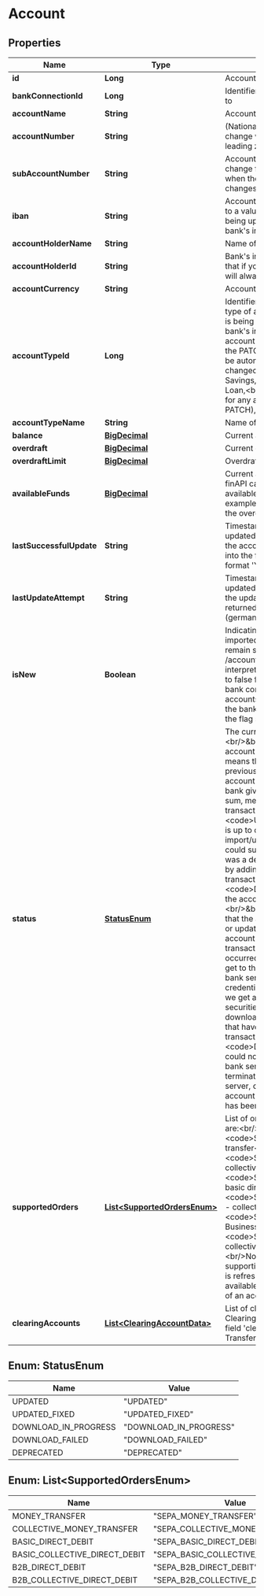 
# Account

## Properties
Name | Type | Description | Notes
------------ | ------------- | ------------- | -------------
**id** | **Long** | Account identifier | 
**bankConnectionId** | **Long** | Identifier of the bank connection that this account belongs to | 
**accountName** | **String** | Account name |  [optional]
**accountNumber** | **String** | (National) account number. Note that this value might change whenever the account is updated (for example, leading zeros might be added or removed). | 
**subAccountNumber** | **String** | Account&#39;s sub-account-number. Note that this field can change from &#39;null&#39; to a value - or vice versa - any time when the account is being updated. This is subject to changes within the bank&#39;s internal account management. |  [optional]
**iban** | **String** | Account&#39;s IBAN. Note that this field can change from &#39;null&#39; to a value - or vice versa - any time when the account is being updated. This is subject to changes within the bank&#39;s internal account management. |  [optional]
**accountHolderName** | **String** | Name of the account holder |  [optional]
**accountHolderId** | **String** | Bank&#39;s internal identification of the account holder. Note that if your client has no license for processing this field, it will always be &#39;XXXXX&#39; |  [optional]
**accountCurrency** | **String** | Account&#39;s currency |  [optional]
**accountTypeId** | **Long** | Identifier of the account&#39;s type. Note that, in general, the type of an account can change any time when the account is being updated. This is subject to changes within the bank&#39;s internal account management. However, if the account&#39;s type has previously been changed explicitly (via the PATCH method), then the explicitly set type will NOT be automatically changed anymore, even if the type has changed on the bank side. &lt;br/&gt;1 &#x3D; Checking,&lt;br/&gt;2 &#x3D; Savings,&lt;br/&gt;3 &#x3D; CreditCard,&lt;br/&gt;4 &#x3D; Security,&lt;br/&gt;5 &#x3D; Loan,&lt;br/&gt;6 &#x3D; Pocket (DEPRECATED; will not be returned for any account unless this type has explicitly been set via PATCH),&lt;br/&gt;7 &#x3D; Membership,&lt;br/&gt;8 &#x3D; Bausparen&lt;br/&gt; | 
**accountTypeName** | **String** | Name of the account&#39;s type | 
**balance** | [**BigDecimal**](BigDecimal.md) | Current account balance |  [optional]
**overdraft** | [**BigDecimal**](BigDecimal.md) | Current overdraft |  [optional]
**overdraftLimit** | [**BigDecimal**](BigDecimal.md) | Overdraft limit |  [optional]
**availableFunds** | [**BigDecimal**](BigDecimal.md) | Current available funds. Note that this field is only set if finAPI can make a definite statement about the current available funds. This might not always be the case, for example if there is not enough information available about the overdraft limit and current overdraft. |  [optional]
**lastSuccessfulUpdate** | **String** | Timestamp of when the account was last successfully updated (or initially imported); more precisely: time when the account data (balance and positions) has been stored into the finAPI databases. The value is returned in the format &#39;YYYY-MM-DD HH:MM:SS.SSS&#39; (german time). |  [optional]
**lastUpdateAttempt** | **String** | Timestamp of when the account was last tried to be updated (or initially imported); more precisely: time when the update (or initial import) was triggered. The value is returned in the format &#39;YYYY-MM-DD HH:MM:SS.SSS&#39; (german time). |  [optional]
**isNew** | **Boolean** | Indicating whether this account is &#39;new&#39; or not. Any newly imported account will have this flag initially set to true, and remain so until you set it to false (see PATCH /accounts/&lt;id&gt;). How you use this field is up to your interpretation, however it is recommended to set the flag to false for all accounts right after the initial import of the bank connection. This way, you will be able recognize accounts that get newly imported during a later update of the bank connection, by checking for any accounts with the flag set to true right after an update. | 
**status** | [**StatusEnum**](#StatusEnum) | The current status of the account. Possible values are:&lt;br/&gt;&amp;bull; &lt;code&gt;UPDATED&lt;/code&gt; means that the account is up to date from finAPI&#39;s point of view. This means that no current import/update is running, and the previous import/update could successfully update the account&#39;s data (e.g. transactions and securities), and the bank given balance matched the transaction&#39;s calculated sum, meaning that no adjusting entry (&#39;Zwischensaldo&#39; transaction) was inserted.&lt;br/&gt;&amp;bull; &lt;code&gt;UPDATED_FIXED&lt;/code&gt; means that the account is up to date from finAPI&#39;s point of view (no current import/update is running, and the previous import/update could successfully update the account&#39;s data), BUT there was a deviation in the bank given balance which was fixed by adding an adjusting entry (&#39;Zwischensaldo&#39; transaction).&lt;br/&gt;&amp;bull; &lt;code&gt;DOWNLOAD_IN_PROGRESS&lt;/code&gt; means that the account&#39;s data is currently being imported/updated.&lt;br/&gt;&amp;bull; &lt;code&gt;DOWNLOAD_FAILED&lt;/code&gt; means that the account data could not get successfully imported or updated. Possible reasons: finAPI could not get the account&#39;s balance, or it could not parse all transactions/securities, or some internal error has occurred. Also, it could mean that finAPI could not even get to the point of receiving the account data from the bank server, for example because of incorrect login credentials or a network problem. Note however that when we get a balance and just an empty list of transactions or securities, then this is regarded as valid and successful download. The reason for this is that for some accounts that have little activity, we may actually get no recent transactions but only a balance.&lt;br/&gt;&amp;bull; &lt;code&gt;DEPRECATED&lt;/code&gt; means that the account could no longer get matched with any account from the bank server. This can mean either that the account was terminated by the user and is no longer sent by the bank server, or that finAPI could no longer match it because the account&#39;s data (name, type, iban, account number, etc.) has been changed by the bank. | 
**supportedOrders** | [**List&lt;SupportedOrdersEnum&gt;**](#List&lt;SupportedOrdersEnum&gt;) | List of orders that this account supports. Possible values are:&lt;br/&gt;&lt;br/&gt;&amp;bull; &lt;code&gt;SEPA_MONEY_TRANSFER&lt;/code&gt; - single money transfer&lt;br/&gt;&amp;bull; &lt;code&gt;SEPA_COLLECTIVE_MONEY_TRANSFER&lt;/code&gt; - collective money transfer&lt;br/&gt;&amp;bull; &lt;code&gt;SEPA_BASIC_DIRECT_DEBIT&lt;/code&gt; - single basic direct debit&lt;br/&gt;&amp;bull; &lt;code&gt;SEPA_BASIC_COLLECTIVE_DIRECT_DEBIT&lt;/code&gt; - collective basic direct debit&lt;br/&gt;&amp;bull; &lt;code&gt;SEPA_B2B_DIRECT_DEBIT&lt;/code&gt; - single Business-To-Business direct debit&lt;br/&gt;&amp;bull; &lt;code&gt;SEPA_B2B_COLLECTIVE_DIRECT_DEBIT&lt;/code&gt; - collective Business-To-Business direct debit&lt;br/&gt;&lt;br/&gt;Note that this list may be empty if the account is not supporting any of the above orders. Also note that the list is refreshed each time the account is being updated, so available orders may get added or removed in the course of an account update.&lt;br/&gt;&lt;br/&gt; | 
**clearingAccounts** | [**List&lt;ClearingAccountData&gt;**](ClearingAccountData.md) | List of clearing accounts that relate to this account. Clearing accounts can be used for money transfers (see field &#39;clearingAccountId&#39; of the &#39;Request SEPA Money Transfer&#39; service). |  [optional]


<a name="StatusEnum"></a>
## Enum: StatusEnum
Name | Value
---- | -----
UPDATED | &quot;UPDATED&quot;
UPDATED_FIXED | &quot;UPDATED_FIXED&quot;
DOWNLOAD_IN_PROGRESS | &quot;DOWNLOAD_IN_PROGRESS&quot;
DOWNLOAD_FAILED | &quot;DOWNLOAD_FAILED&quot;
DEPRECATED | &quot;DEPRECATED&quot;


<a name="List<SupportedOrdersEnum>"></a>
## Enum: List&lt;SupportedOrdersEnum&gt;
Name | Value
---- | -----
MONEY_TRANSFER | &quot;SEPA_MONEY_TRANSFER&quot;
COLLECTIVE_MONEY_TRANSFER | &quot;SEPA_COLLECTIVE_MONEY_TRANSFER&quot;
BASIC_DIRECT_DEBIT | &quot;SEPA_BASIC_DIRECT_DEBIT&quot;
BASIC_COLLECTIVE_DIRECT_DEBIT | &quot;SEPA_BASIC_COLLECTIVE_DIRECT_DEBIT&quot;
B2B_DIRECT_DEBIT | &quot;SEPA_B2B_DIRECT_DEBIT&quot;
B2B_COLLECTIVE_DIRECT_DEBIT | &quot;SEPA_B2B_COLLECTIVE_DIRECT_DEBIT&quot;




